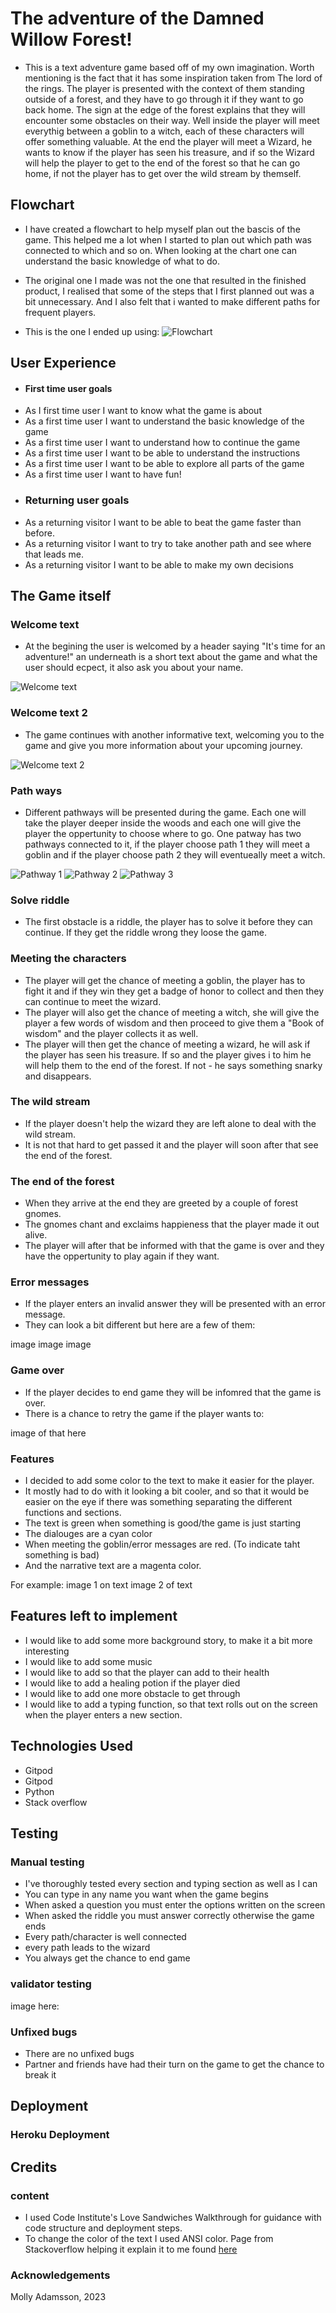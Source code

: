 # The adventure of the Damned Willow Forest!

* This is a text adventure game based off of my own imagination. Worth mentioning is the fact that it has some inspiration taken from The lord of the rings. The player is presented with the context of them standing outside of a forest, and they have to go through it if they want to go back home. The sign at the edge of the forest explains that they will encounter some obstacles on their way. Well inside the player will meet everythig between a goblin to a witch, each of these characters will offer something valuable. At the end the player will meet a Wizard, he wants to know if the player has seen his treasure, and if so the Wizard will help the player to get to the end of the forest so that he can go home, if not the player has to get over the wild stream by themself.

## Flowchart

* I have created a flowchart to help myself plan out the bascis of the game. This helped me a lot when I started to plan out which path was connected to which and so on. When looking at the chart one can understand the basic knowledge of what to do.

* The original one I made was not the one that resulted in the finished product, I realised that some of the steps that I first planned out was a bit unnecessary. And I also felt that i wanted to make different paths for frequent players.

* This is the one I ended up using:
![Flowchart](readme.images/flowchart.png)

## User Experience

- #### First time user goals
* As I first time user I want to know what the game is about
* As a first time user I want to understand the basic knowledge of the game
* As a first time user I want to understand how to continue the game
* As a first time user I want to be able to understand the instructions
* As a first time user I want to be able to explore all parts of the game
* As a first time user I want to have fun!

- ### Returning user goals

* As a returning visitor I want to be able to beat the game faster than before.
* As a returning visitor I want to try to take another path and see where that leads me.
* As a returning visitor I want to be able to make my own decisions

## The Game itself

### Welcome text

* At the begining the user is welcomed by a header saying "It's time for an adventure!" an underneath is a short text about the game and what the user should ecpect, it also ask you about your name.

![Welcome text](readme.images/Welcome%2Bheader.png)

### Welcome text 2

* The game continues with another informative text, welcoming you to 
the game and give you more information about your upcoming journey.

![Welcome text 2](readme.images/welcome2.png)

### Path ways

* Different pathways will be presented during the game. Each one will take the player deeper inside the woods and each one will give the player the oppertunity to choose where to go. One patway has two pathways connected to it, if the player choose path 1 they will meet a goblin and if the player choose path 2 they will eventueally meet a witch.

![Pathway 1](readme.images/path1.png)
![Pathway 2](readme.images/path2.png)
![Pathway 3](readme.images/path3.png)

### Solve riddle

* The first obstacle is a riddle, the player has to solve it before they can continue. If they get the riddle wrong they loose the game.

### Meeting the characters

* The player will get the chance of meeting a goblin, the player has to fight it and if they win they get a badge of honor to collect and then they can continue to meet the wizard. 
* The player will also get the chance of meeting a witch, she will give the player a few words of wisdom and then proceed to give them a "Book of wisdom" and the player collects it as well. 
* The player will then get the chance of meeting a wizard, he will ask if the player has seen his treasure. If so and the player gives i to him he will help them to the end of the forest. If not - he says something snarky and disappears.

### The wild stream

* If the player doesn't help the wizard they are left alone to deal with the wild stream.
* It is not that hard to get passed it and the player will soon after that see the end of the forest.

### The end of the forest

* When they arrive at the end they are greeted by a couple of forest gnomes.
* The gnomes chant and exclaims happieness that the player made it out alive.
* The player will after that be informed with that the game is over and they have the oppertunity to play again if they want.

### Error messages

* If the player enters an invalid answer they will be presented with an error message.
* They can look a bit different but here are a few of them:

image
image
image

### Game over

* If the player decides to end game they will be infomred that the game is over. 
* There is a chance to retry the game if the player wants to:

image of that here

### Features

* I decided to add some color to the text to make it easier for the player.
* It mostly had to do with it looking a bit cooler, and so that it would be
easier on the eye if there was something separating the different functions 
and sections.
* The text is green when something is good/the game is just starting 
* The dialouges are a cyan color
* When meeting the goblin/error messages are red. (To indicate taht something is bad)
* And the narrative text are a magenta color.

For example:
image 1 on text
image 2 of text

## Features left to implement
* I would like to add some more background story, to make it a bit more interesting
* I would like to add some music
* I would like to add so that the player can add to their health
* I would like to add a healing potion if the player died
* I would like to add one more obstacle to get through
* I would like to add a typing function, so that text rolls out on the 
screen when the player enters a new section.

## Technologies Used

* Gitpod
* Gitpod
* Python
* Stack overflow


## Testing

### Manual testing

* I've thoroughly tested every section and typing section as well as I can
* You can type in any name you want when the game begins
* When asked a question you must enter the options written on the screen
* When asked the riddle you must answer correctly otherwise the game ends
* Every path/character is well connected
* every path leads to the wizard
* You always get the chance to end game

### validator testing

image here:

### Unfixed bugs
* There are no unfixed bugs
* Partner and friends have had their turn on the game to get the chance to break it

## Deployment


### Heroku Deployment

## Credits

### content
* I used Code Institute's Love Sandwiches Walkthrough for guidance with code structure and deployment steps.
* To change the color of the text I used ANSI color. Page from Stackoverflow helping it explain it to me found [here](https://stackoverflow.com/questions/4842424/list-of-ansi-color-escape-sequences)


### Acknowledgements


Molly Adamsson, 2023